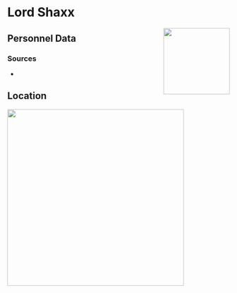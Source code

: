 # Lord Shaxx
<img align="right" src="https://ras117mike.github.io/Destiny2/images/vendors/lord_shaxx.png" width="150">

## Personnel Data


### Sources
*

## Location


<img src="https://ras117mike.github.io/Destiny2/images/maps/lord_shaxx_location.jpg" width="400">

